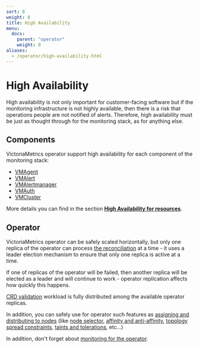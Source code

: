 ```yaml
---
sort: 8
weight: 8
title: High Availability
menu:
  docs:
    parent: "operator"
    weight: 8
aliases:
  - /operator/high-availability.html
---
```


# High Availability

High availability is not only important for customer-facing software but if the monitoring infrastructure is not highly available, then there is a risk that operations people are not notified of alerts.
Therefore, high availability must be just as thought through for the monitoring stack, as for anything else.

## Components

VictoriaMetrics operator support high availability for each component of the monitoring stack:

- [VMAgent](./resources/vmagent.md#high-availability)
- [VMAlert](./resources/vmalert.md#high-availability)
- [VMAlertmanager](./resources/vmalertmanager.md#high-availability)
- [VMAuth](./resources/vmauth.md#high-availability)
- [VMCluster](./resources/vmcluster.md#high-availability)

More details you can find in the section **[High Availability for resources](./resources/README.md#high-availability)**.

## Operator

VictoriaMetrics operator can be safely scaled horizontally, but only one replica of the operator can 
process [the reconciliation](./README.md#reconciliation-cycle) at a time - 
it uses a leader election mechanism to ensure that only one replica is active at a time.

If one of replicas of the operator will be failed, then another replica will be elected as a leader and will continue to work -
operator replication affects how quickly this happens.

[CRD validation](./configuration.md#crd-validation) workload is fully 
distributed among the available operator replicas.

In addition, you can safely use for operator such features 
as [assigning and distributing to nodes](https://kubernetes.io/docs/concepts/scheduling-eviction/assign-pod-node/)
(like [node selector](https://kubernetes.io/docs/concepts/scheduling-eviction/assign-pod-node/#nodeselector), 
[affinity and anti-affinity](https://kubernetes.io/docs/concepts/scheduling-eviction/assign-pod-node/#affinity-and-anti-affinity),
[topology spread constraints](https://kubernetes.io/docs/concepts/scheduling-eviction/assign-pod-node/#pod-topology-spread-constraints),
[taints and tolerations](https://kubernetes.io/docs/concepts/scheduling-eviction/taint-and-toleration/), etc...)

In addition, don't forget about [monitoring for the operator](./monitoring.md).
